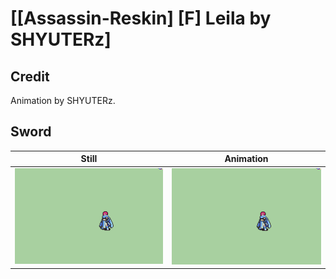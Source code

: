 # [\[Assassin-Reskin\] \[F\] Leila by SHYUTERz]

## Credit

Animation by SHYUTERz.
	
## Sword

| Still | Animation |
| :---: | :-------: |
| ![Sword still](./Sword_000.png) | ![Sword animation](./Sword.gif) |
